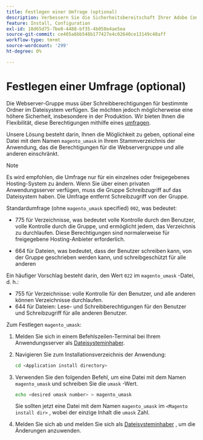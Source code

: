 ```yaml
---
title: Festlegen einer Umfrage (optional)
description: Verbessern Sie die Sicherheitsbereitschaft Ihrer Adobe Commerce- oder Magento Open Source-Installation vor Ort, indem Sie die Dateisystemberechtigungen einschränken.
feature: Install, Configuration
exl-id: 18d65d75-7be0-4488-bf35-4b058e4ae5ea
source-git-commit: ce405a6bb548b177427e4c02640ce13149c48aff
workflow-type: tm+mt
source-wordcount: '299'
ht-degree: 0%

---
```


# Festlegen einer Umfrage (optional)

Die Webserver-Gruppe muss über Schreibberechtigungen für bestimmte Ordner im Dateisystem verfügen. Sie möchten jedoch möglicherweise eine höhere Sicherheit, insbesondere in der Produktion. Wir bieten Ihnen die Flexibilität, diese Berechtigungen mithilfe eines [umfragen](https://www.cyberciti.biz/tips/understanding-linux-unix-umask-value-usage.html).

Unsere Lösung besteht darin, Ihnen die Möglichkeit zu geben, optional eine Datei mit dem Namen `magento_umask` in Ihrem Stammverzeichnis der Anwendung, das die Berechtigungen für die Webservergruppe und alle anderen einschränkt.

>[!NOTE]
>
>Es wird empfohlen, die Umfrage nur für ein einzelnes oder freigegebenes Hosting-System zu ändern. Wenn Sie über einen privaten Anwendungsserver verfügen, muss die Gruppe Schreibzugriff auf das Dateisystem haben. Die Umfrage entfernt Schreibzugriff von der Gruppe.

Standardumfrage (ohne `magento_umask` specified) `002`, was bedeutet:

* 775 für Verzeichnisse, was bedeutet volle Kontrolle durch den Benutzer, volle Kontrolle durch die Gruppe, und ermöglicht jedem, das Verzeichnis zu durchlaufen. Diese Berechtigungen sind normalerweise für freigegebene Hosting-Anbieter erforderlich.

* 664 für Dateien, was bedeutet, dass der Benutzer schreiben kann, von der Gruppe geschrieben werden kann, und schreibgeschützt für alle anderen

Ein häufiger Vorschlag besteht darin, den Wert `022` im `magento_umask` -Datei, d. h.:

* 755 für Verzeichnisse: volle Kontrolle für den Benutzer, und alle anderen können Verzeichnisse durchlaufen.
* 644 für Dateien: Lese- und Schreibberechtigungen für den Benutzer und Schreibzugriff für alle anderen Benutzer.

Zum Festlegen `magento_umask`:

1. Melden Sie sich in einem Befehlszeilen-Terminal bei Ihrem Anwendungsserver als [Dateisysteminhaber](../prerequisites/file-system/overview.md).
1. Navigieren Sie zum Installationsverzeichnis der Anwendung:

   ```bash
   cd <Application install directory>
   ```

1. Verwenden Sie den folgenden Befehl, um eine Datei mit dem Namen `magento_umask` und schreiben Sie die `umask` -Wert.

   ```bash
   echo <desired umask number> > magento_umask
   ```

   Sie sollten jetzt eine Datei mit dem Namen `magento_umask` im `<Magento install dir>` , wobei der einzige Inhalt die `umask` Zahl.

1. Melden Sie sich ab und melden Sie sich als [Dateisysteminhaber](../prerequisites/file-system/overview.md) , um die Änderungen anzuwenden.
